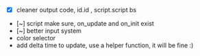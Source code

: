 - [x] cleaner output code, id.id , script.script bs
- [~] script make sure, on_update and on_init exist 
- [~] better input system
- color selector
- add delta time to update, use a helper function, it will be fine :)